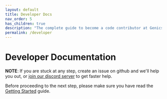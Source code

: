 ```yaml
---
layout: default
title: Developer Docs
nav_order: 5
has_children: true
description: "The complete guide to become a code contributor at Genics Blog."
permalink: /developer
---
```


# Developer Documentation

**NOTE**: If you are stuck at any step, create an issue on github and we'll help you out, or [join our discord server](https://discord.gg/qQEsNkF7F6) to get faster help.

Before proceeding to the next step, please make sure you have read the [Getting Started](/getting-started) guide.
